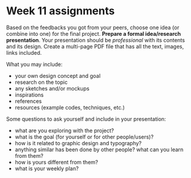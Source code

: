 # Week 11 assignments

Based on the feedbacks you got from your peers, choose one idea (or combine into one) for the final project. **Prepare a formal idea/research presentation**. Your presentation should be *professional* with its contents and its design. Create a multi-page PDF file that has all the text, images, links included.

What you may include:

- your own design concept and goal
- research on the topic
- any sketches and/or mockups
- inspirations
- references
- resources (example codes, techniques, etc.)

Some questions to ask yourself and include in your presentation:

- what are you exploring with the project?
- what is the goal (for yourself or for other people/users)?
- how is it related to graphic design and typography?
- anything similar has been done by other people? what can you learn from them?
- how is yours different from them?
- what is your weekly plan?

